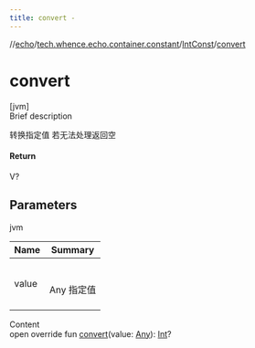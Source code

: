 ```yaml
---
title: convert -
---
```

//[echo](../../index.md)/[tech.whence.echo.container.constant](../index.md)/[IntConst](index.md)/[convert](convert.md)



# convert  
[jvm]  
Brief description  


转换指定值 若无法处理返回空



#### Return  


V?



## Parameters  
  
jvm  
  
|  Name|  Summary| 
|---|---|
| value| <br><br>Any 指定值<br><br>
  
  
Content  
open override fun [convert](convert.md)(value: [Any](https://kotlinlang.org/api/latest/jvm/stdlib/kotlin/-any/index.html)): [Int](https://kotlinlang.org/api/latest/jvm/stdlib/kotlin/-int/index.html)?  



